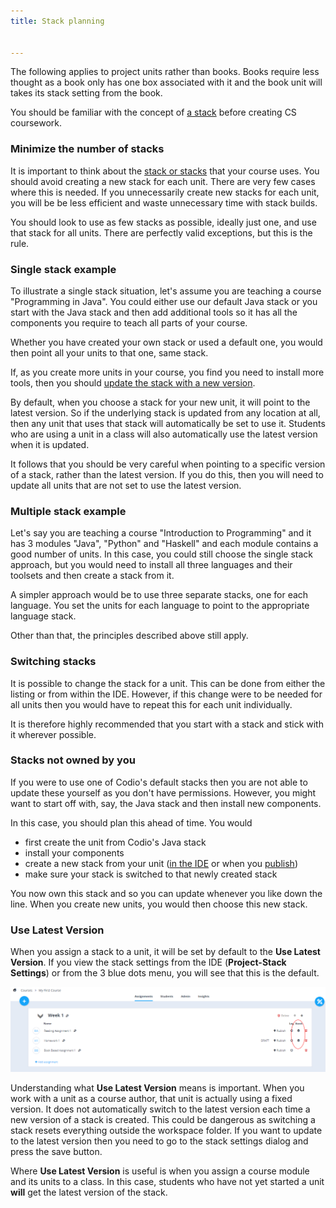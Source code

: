 ```yaml
---
title: Stack planning


---
```


The following applies to project units rather than books. Books require less thought as a book only has one box associated with it and the book unit will takes its stack setting from the book.

You should be familiar with the concept of [a stack](/project/stacks/stack-overview) before creating CS coursework.

### Minimize the number of stacks
It is important to think about the [stack or stacks](/project/stacks/stack-overview) that your course uses. You should avoid creating a new stack for each unit. There are very few cases where this is needed. If you unnecessarily create new stacks for each unit, you will be be less efficient and waste unnecessary time with stack builds.

You should look to use as few stacks as possible, ideally just one, and use that stack for all units. There are perfectly valid exceptions, but this is the rule.

### Single stack example
To illustrate a single stack situation, let's assume you are teaching a course "Programming in Java". You could either use our default Java stack or you start with the Java stack and then add additional tools so it has all the components you require to teach all parts of your course.

Whether you have created your own stack or used a default one, you would then point all your units to that one, same stack.

If, as you create more units in your course, you find you need to install more tools, then you should [update the stack with a new version](/project/stacks/update).

By default, when you choose a stack for your new unit, it will point to the latest version. So if the underlying stack is updated from any location at all, then any unit that uses that stack will automatically be set to use it. Students who are using a unit in a class will also automatically use the latest version when it is updated.

It follows that you should be very careful when pointing to a specific version of a stack, rather than the latest version. If you do this, then you will need to update all units that are not set to use the latest version.


### Multiple stack example
Let's say you are teaching a course "Introduction to Programming" and it has 3 modules "Java", "Python" and "Haskell" and each module contains a good number of units. In this case, you could still choose the single stack approach, but you would need to install all three languages and their toolsets and then create a stack from it.

A simpler approach would be to use three separate stacks, one for each language. You set the units for each language to point to the appropriate language stack.

Other than that, the principles described above still apply.

### Switching stacks
It is possible to change the stack for a unit. This can be done from either the listing or from within the IDE. However, if this change were to be needed for all units then you would have to repeat this for each unit individually.

It is therefore highly recommended that you start with a stack and stick with it wherever possible.

### Stacks not owned by you
If you were to use one of Codio's default stacks then you are not able to update these yourself as you don't have permissions. However, you might want to start off with, say, the Java stack and then install new components.

In this case, you should plan this ahead of time. You would

- first create the unit from Codio's Java stack
- install your components
- create a new stack from your unit ([in the IDE](/project/stacks/update#stackide) or when you [publish](/courses/units/publish))
- make sure your stack is switched to that newly created stack

You now own this stack and so you can update whenever you like down the line. When you create new units, you would then choose this new stack.

### Use Latest Version
When you assign a stack to a unit, it will be set by default to the **Use Latest Version**. If you view the stack settings from the IDE (**Project-Stack Settings**) or from the 3 blue dots menu, you will see that this is the default.

<img alt="Unit stack settings" src="/img/stacksettings.png" class="simple"/>

Understanding what **Use Latest Version** means is important. When you work with a unit as a course author, that unit is actually using a fixed version. It does not automatically switch to the latest version each time a new version of a stack is created. This could be dangerous as switching a stack resets everything outside the workspace folder. If you want to update to the latest version then you need to go to the stack settings dialog and press the save button.

Where **Use Latest Version** is useful is when you assign a course module and its units to a class. In this case, students who have not yet started a unit **will** get the latest version of the stack.